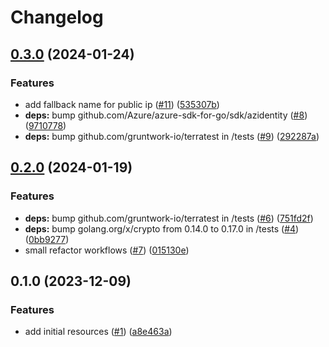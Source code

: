 # Changelog

## [0.3.0](https://github.com/CloudNationHQ/terraform-azure-bastion/compare/v0.2.0...v0.3.0) (2024-01-24)


### Features

* add fallback name for public ip ([#11](https://github.com/CloudNationHQ/terraform-azure-bastion/issues/11)) ([535307b](https://github.com/CloudNationHQ/terraform-azure-bastion/commit/535307bf3229ab27bcad7e3ce89f477230bd1e41))
* **deps:** bump github.com/Azure/azure-sdk-for-go/sdk/azidentity ([#8](https://github.com/CloudNationHQ/terraform-azure-bastion/issues/8)) ([9710778](https://github.com/CloudNationHQ/terraform-azure-bastion/commit/97107789709fb0f9ed6386e95c9e4c1eb41e8e04))
* **deps:** bump github.com/gruntwork-io/terratest in /tests ([#9](https://github.com/CloudNationHQ/terraform-azure-bastion/issues/9)) ([292287a](https://github.com/CloudNationHQ/terraform-azure-bastion/commit/292287a7b53ec5e4e0726ef441ff49ec04e7cfb1))

## [0.2.0](https://github.com/CloudNationHQ/terraform-azure-bastion/compare/v0.1.0...v0.2.0) (2024-01-19)


### Features

* **deps:** bump github.com/gruntwork-io/terratest in /tests ([#6](https://github.com/CloudNationHQ/terraform-azure-bastion/issues/6)) ([751fd2f](https://github.com/CloudNationHQ/terraform-azure-bastion/commit/751fd2fd05c7fca3b0a98073b5931a514c90f96b))
* **deps:** bump golang.org/x/crypto from 0.14.0 to 0.17.0 in /tests ([#4](https://github.com/CloudNationHQ/terraform-azure-bastion/issues/4)) ([0bb9277](https://github.com/CloudNationHQ/terraform-azure-bastion/commit/0bb92772765fc777252cd15f3bdc548b5ba69bac))
* small refactor workflows ([#7](https://github.com/CloudNationHQ/terraform-azure-bastion/issues/7)) ([015130e](https://github.com/CloudNationHQ/terraform-azure-bastion/commit/015130ed2ef665abc42bc0bcfeeb70d98990f0f9))

## 0.1.0 (2023-12-09)


### Features

* add initial resources ([#1](https://github.com/CloudNationHQ/terraform-azure-bastion/issues/1)) ([a8e463a](https://github.com/CloudNationHQ/terraform-azure-bastion/commit/a8e463a9d08993a759bb552983f29370339f086b))
